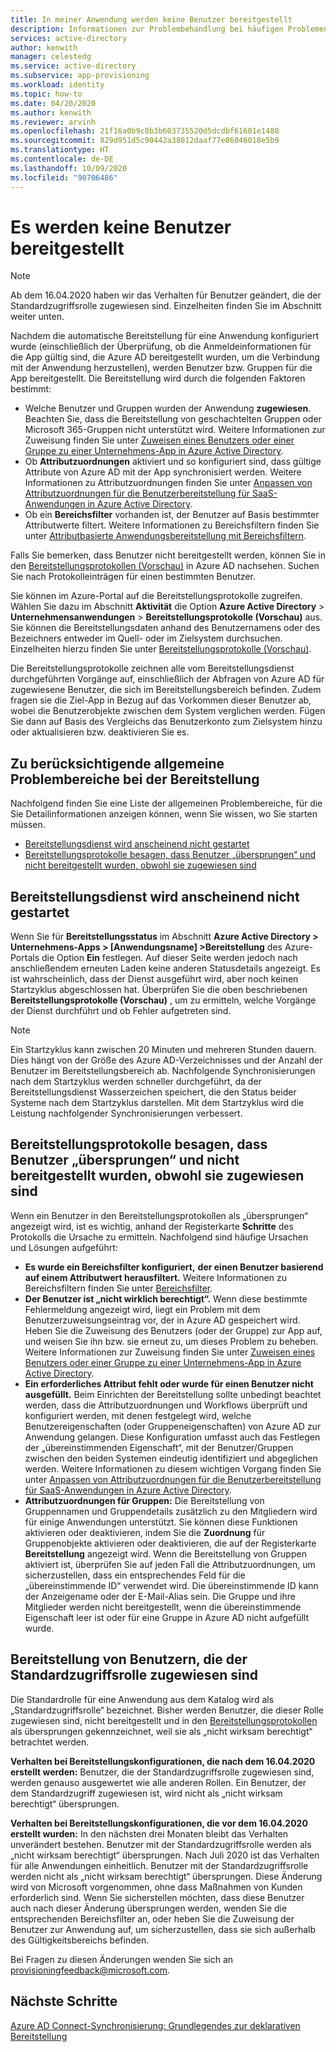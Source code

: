 ```yaml
---
title: In meiner Anwendung werden keine Benutzer bereitgestellt
description: Informationen zur Problembehandlung bei häufigen Problemen, die auftreten, wenn Benutzer nicht in einer Azure AD-Kataloganwendung angezeigt werden, die Sie für die Benutzerbereitstellung mit Azure AD konfiguriert haben
services: active-directory
author: kenwith
manager: celestedg
ms.service: active-directory
ms.subservice: app-provisioning
ms.workload: identity
ms.topic: how-to
ms.date: 04/20/2020
ms.author: kenwith
ms.reviewer: arvinh
ms.openlocfilehash: 21f16a0b9c8b3b603735520d5dcdbf61601e1480
ms.sourcegitcommit: 829d951d5c90442a38012daaf77e86046018e5b9
ms.translationtype: HT
ms.contentlocale: de-DE
ms.lasthandoff: 10/09/2020
ms.locfileid: "90706486"
---
```

# <a name="no-users-are-being-provisioned"></a>Es werden keine Benutzer bereitgestellt 
>[!NOTE]
>Ab dem 16.04.2020 haben wir das Verhalten für Benutzer geändert, die der Standardzugriffsrolle zugewiesen sind. Einzelheiten finden Sie im Abschnitt weiter unten. 
>
Nachdem die automatische Bereitstellung für eine Anwendung konfiguriert wurde (einschließlich der Überprüfung, ob die Anmeldeinformationen für die App gültig sind, die Azure AD bereitgestellt wurden, um die Verbindung mit der Anwendung herzustellen), werden Benutzer bzw. Gruppen für die App bereitgestellt. Die Bereitstellung wird durch die folgenden Faktoren bestimmt:

-   Welche Benutzer und Gruppen wurden der Anwendung **zugewiesen**. Beachten Sie, dass die Bereitstellung von geschachtelten Gruppen oder Microsoft 365-Gruppen nicht unterstützt wird. Weitere Informationen zur Zuweisung finden Sie unter [Zuweisen eines Benutzers oder einer Gruppe zu einer Unternehmens-App in Azure Active Directory](../manage-apps/assign-user-or-group-access-portal.md).
-   Ob **Attributzuordnungen** aktiviert und so konfiguriert sind, dass gültige Attribute von Azure AD mit der App synchronisiert werden. Weitere Informationen zu Attributzuordnungen finden Sie unter [Anpassen von Attributzuordnungen für die Benutzerbereitstellung für SaaS-Anwendungen in Azure Active Directory](customize-application-attributes.md).
-   Ob ein **Bereichsfilter** vorhanden ist, der Benutzer auf Basis bestimmter Attributwerte filtert. Weitere Informationen zu Bereichsfiltern finden Sie unter [Attributbasierte Anwendungsbereitstellung mit Bereichsfiltern](../app-provisioning/define-conditional-rules-for-provisioning-user-accounts.md).
  
  
Falls Sie bemerken, dass Benutzer nicht bereitgestellt werden, können Sie in den [Bereitstellungsprotokollen (Vorschau)](../reports-monitoring/concept-provisioning-logs.md?context=azure/active-directory/manage-apps/context/manage-apps-context) in Azure AD nachsehen. Suchen Sie nach Protokolleinträgen für einen bestimmten Benutzer.

Sie können im Azure-Portal auf die Bereitstellungsprotokolle zugreifen. Wählen Sie dazu im Abschnitt **Aktivität** die Option **Azure Active Directory** &gt; **Unternehmensanwendungen** &gt; **Bereitstellungsprotokolle (Vorschau)** aus. Sie können die Bereitstellungsdaten anhand des Benutzernamens oder des Bezeichners entweder im Quell- oder im Zielsystem durchsuchen. Einzelheiten hierzu finden Sie unter [Bereitstellungsprotokolle (Vorschau)](../reports-monitoring/concept-provisioning-logs.md?context=azure/active-directory/manage-apps/context/manage-apps-context). 

Die Bereitstellungsprotokolle zeichnen alle vom Bereitstellungsdienst durchgeführten Vorgänge auf, einschließlich der Abfragen von Azure AD für zugewiesene Benutzer, die sich im Bereitstellungsbereich befinden. Zudem fragen sie die Ziel-App in Bezug auf das Vorkommen dieser Benutzer ab, wobei die Benutzerobjekte zwischen dem System verglichen werden. Fügen Sie dann auf Basis des Vergleichs das Benutzerkonto zum Zielsystem hinzu oder aktualisieren bzw. deaktivieren Sie es.

## <a name="general-problem-areas-with-provisioning-to-consider"></a>Zu berücksichtigende allgemeine Problembereiche bei der Bereitstellung
Nachfolgend finden Sie eine Liste der allgemeinen Problembereiche, für die Sie Detailinformationen anzeigen können, wenn Sie wissen, wo Sie starten müssen.

- [Bereitstellungsdienst wird anscheinend nicht gestartet](#provisioning-service-does-not-appear-to-start)
- [Bereitstellungsprotokolle besagen, dass Benutzer „übersprungen“ und nicht bereitgestellt wurden, obwohl sie zugewiesen sind](#provisioning-logs-say-users-are-skipped-and-not-provisioned-even-though-they-are-assigned)

## <a name="provisioning-service-does-not-appear-to-start"></a>Bereitstellungsdienst wird anscheinend nicht gestartet
Wenn Sie für **Bereitstellungsstatus** im Abschnitt **Azure Active Directory &gt; Unternehmens-Apps &gt; \[Anwendungsname\] &gt;Bereitstellung** des Azure-Portals die Option **Ein** festlegen. Auf dieser Seite werden jedoch nach anschließendem erneuten Laden keine anderen Statusdetails angezeigt. Es ist wahrscheinlich, dass der Dienst ausgeführt wird, aber noch keinen Startzyklus abgeschlossen hat. Überprüfen Sie die oben beschriebenen **Bereitstellungsprotokolle (Vorschau)** , um zu ermitteln, welche Vorgänge der Dienst durchführt und ob Fehler aufgetreten sind.

>[!NOTE]
>Ein Startzyklus kann zwischen 20 Minuten und mehreren Stunden dauern. Dies hängt von der Größe des Azure AD-Verzeichnisses und der Anzahl der Benutzer im Bereitstellungsbereich ab. Nachfolgende Synchronisierungen nach dem Startzyklus werden schneller durchgeführt, da der Bereitstellungsdienst Wasserzeichen speichert, die den Status beider Systeme nach dem Startzyklus darstellen. Mit dem Startzyklus wird die Leistung nachfolgender Synchronisierungen verbessert.
>


## <a name="provisioning-logs-say-users-are-skipped-and-not-provisioned-even-though-they-are-assigned"></a>Bereitstellungsprotokolle besagen, dass Benutzer „übersprungen“ und nicht bereitgestellt wurden, obwohl sie zugewiesen sind

Wenn ein Benutzer in den Bereitstellungsprotokollen als „übersprungen“ angezeigt wird, ist es wichtig, anhand der Registerkarte **Schritte** des Protokolls die Ursache zu ermitteln. Nachfolgend sind häufige Ursachen und Lösungen aufgeführt:

- **Es wurde ein Bereichsfilter konfiguriert,** **der einen Benutzer basierend auf einem Attributwert herausfiltert.** Weitere Informationen zu Bereichsfiltern finden Sie unter [Bereichsfilter](../app-provisioning/define-conditional-rules-for-provisioning-user-accounts.md).
- **Der Benutzer ist „nicht wirklich berechtigt“.** Wenn diese bestimmte Fehlermeldung angezeigt wird, liegt ein Problem mit dem Benutzerzuweisungseintrag vor, der in Azure AD gespeichert wird. Heben Sie die Zuweisung des Benutzers (oder der Gruppe) zur App auf, und weisen Sie ihn bzw. sie erneut zu, um dieses Problem zu beheben. Weitere Informationen zur Zuweisung finden Sie unter [Zuweisen eines Benutzers oder einer Gruppe zu einer Unternehmens-App in Azure Active Directory](../manage-apps/assign-user-or-group-access-portal.md).
- **Ein erforderliches Attribut fehlt oder wurde für einen Benutzer nicht ausgefüllt.** Beim Einrichten der Bereitstellung sollte unbedingt beachtet werden, dass die Attributzuordnungen und Workflows überprüft und konfiguriert werden, mit denen festgelegt wird, welche Benutzereigenschaften (oder Gruppeneigenschaften) von Azure AD zur Anwendung gelangen. Diese Konfiguration umfasst auch das Festlegen der „übereinstimmenden Eigenschaft“, mit der Benutzer/Gruppen zwischen den beiden Systemen eindeutig identifiziert und abgeglichen werden. Weitere Informationen zu diesem wichtigen Vorgang finden Sie unter [Anpassen von Attributzuordnungen für die Benutzerbereitstellung für SaaS-Anwendungen in Azure Active Directory](customize-application-attributes.md).
- **Attributzuordnungen für Gruppen:** Die Bereitstellung von Gruppennamen und Gruppendetails zusätzlich zu den Mitgliedern wird für einige Anwendungen unterstützt. Sie können diese Funktionen aktivieren oder deaktivieren, indem Sie die **Zuordnung** für Gruppenobjekte aktivieren oder deaktivieren, die auf der Registerkarte **Bereitstellung** angezeigt wird. Wenn die Bereitstellung von Gruppen aktiviert ist, überprüfen Sie auf jeden Fall die Attributzuordnungen, um sicherzustellen, dass ein entsprechendes Feld für die „übereinstimmende ID“ verwendet wird. Die übereinstimmende ID kann der Anzeigename oder der E-Mail-Alias sein. Die Gruppe und ihre Mitglieder werden nicht bereitgestellt, wenn die übereinstimmende Eigenschaft leer ist oder für eine Gruppe in Azure AD nicht aufgefüllt wurde.
## <a name="provisioning-users-assigned-to-the-default-access-role"></a>Bereitstellung von Benutzern, die der Standardzugriffsrolle zugewiesen sind
Die Standardrolle für eine Anwendung aus dem Katalog wird als „Standardzugriffsrolle“ bezeichnet. Bisher werden Benutzer, die dieser Rolle zugewiesen sind, nicht bereitgestellt und in den [Bereitstellungsprotokollen](../reports-monitoring/concept-provisioning-logs.md) als übersprungen gekennzeichnet, weil sie als „nicht wirksam berechtigt“ betrachtet werden. 

**Verhalten bei Bereitstellungskonfigurationen, die nach dem 16.04.2020 erstellt werden:** Benutzer, die der Standardzugriffsrolle zugewiesen sind, werden genauso ausgewertet wie alle anderen Rollen. Ein Benutzer, der dem Standardzugriff zugewiesen ist, wird nicht als „nicht wirksam berechtigt“ übersprungen. 

**Verhalten bei Bereitstellungskonfigurationen, die vor dem 16.04.2020 erstellt wurden:** In den nächsten drei Monaten bleibt das Verhalten unverändert bestehen. Benutzer mit der Standardzugriffsrolle werden als „nicht wirksam berechtigt“ übersprungen. Nach Juli 2020 ist das Verhalten für alle Anwendungen einheitlich. Benutzer mit der Standardzugriffsrolle werden nicht als „nicht wirksam berechtigt“ übersprungen. Diese Änderung wird von Microsoft vorgenommen, ohne dass Maßnahmen von Kunden erforderlich sind. Wenn Sie sicherstellen möchten, dass diese Benutzer auch nach dieser Änderung übersprungen werden, wenden Sie die entsprechenden Bereichsfilter an, oder heben Sie die Zuweisung der Benutzer zur Anwendung auf, um sicherzustellen, dass sie sich außerhalb des Gültigkeitsbereichs befinden.  

Bei Fragen zu diesen Änderungen wenden Sie sich an provisioningfeedback@microsoft.com.
## <a name="next-steps"></a>Nächste Schritte

[Azure AD Connect-Synchronisierung: Grundlegendes zur deklarativen Bereitstellung](../hybrid/concept-azure-ad-connect-sync-declarative-provisioning.md)